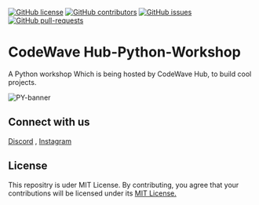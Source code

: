 <!--                   INFO        -->
[![GitHub license](https://img.shields.io/github/license/LIEThyd/codewavehub-python-workshop.svg)](https://github.com/LIEThyd/codewavehub-python-workshop/blob/main/LICENSE)
[![GitHub contributors](https://img.shields.io/github/contributors/LIEThyd/codewavehub-python-workshop.svg)](https://GitHub.com/LIEThyd/codewavehub-python-workshopb/graphs/contributors/)
[![GitHub issues](https://img.shields.io/github/issues/LIEThyd/codewavehub-python-workshop.svg)](https://GitHub.com/LIEThyd/codewavehub-python-workshop/issues/)
[![GitHub pull-requests](https://img.shields.io/github/issues-pr/LIEThyd/codewavehub-python-workshop.svg)](https://GitHub.com/LIEThyd/codewavehub-python-workshop/pulls/)

# CodeWave Hub-Python-Workshop
A Python workshop Which is being hosted by CodeWave Hub, to build cool projects.


![PY-banner](https://github.com/LIEThyd/codewavehub-python-workshop/assets/100799939/0100606a-22f8-419c-bda9-4c1119e77c22)

## Connect with us
[Discord](https://discord.gg/xdJQWwpQMU) , [Instagram](https://www.instagram.com/codewavehub/)

## License
This repositry is uder MIT License. By contributing, you agree that your contributions will be licensed under its <a href="https://github.com/abdulvasay-234/Workshop-GitHub/blob/main/LICENCE"> MIT License.</a>
